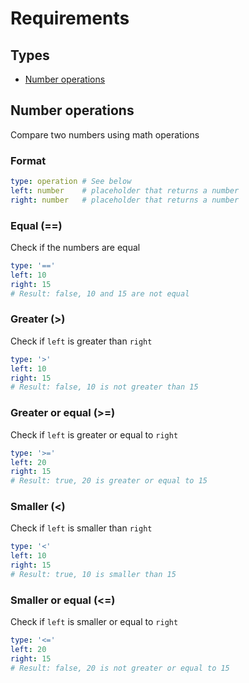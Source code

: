 # Requirements

## Types

* [Number operations](requirements.md#number-operations)

## Number operations

Compare two numbers using math operations

### Format <a href="#types-number_operations-format" id="types-number_operations-format"></a>

```yaml
type: operation # See below
left: number    # placeholder that returns a number
right: number   # placeholder that returns a number
```

### Equal (==) <a href="#number_operations-equal" id="number_operations-equal"></a>

Check if the numbers are equal

```yaml
type: '=='
left: 10
right: 15
# Result: false, 10 and 15 are not equal
```

### Greater (>) <a href="#number_operations-greater" id="number_operations-greater"></a>

Check if `left` is greater than `right`

```yaml
type: '>'
left: 10
right: 15
# Result: false, 10 is not greater than 15
```

### Greater or equal (>=) <a href="#number_operations-great_or_equal" id="number_operations-great_or_equal"></a>

Check if `left` is greater or equal to `right`

```yaml
type: '>='
left: 20
right: 15
# Result: true, 20 is greater or equal to 15
```

### Smaller (<) <a href="#number_operations-smaller" id="number_operations-smaller"></a>

Check if `left` is smaller than `right`

```yaml
type: '<'
left: 10
right: 15
# Result: true, 10 is smaller than 15
```

### Smaller or equal (<=) <a href="#number_operations-smaller_or_equal" id="number_operations-smaller_or_equal"></a>

Check if `left` is smaller or equal to `right`

```yaml
type: '<='
left: 20
right: 15
# Result: false, 20 is not greater or equal to 15
```
